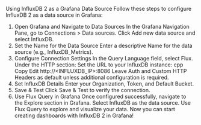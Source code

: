Using InfluxDB 2 as a Grafana Data Source
Follow these steps to configure InfluxDB 2 as a data source in Grafana:

1. Open Grafana and Navigate to Data Sources
In the Grafana Navigation Pane, go to Connections > Data sources.
Click Add new data source and select InfluxDB.
2. Set the Name for the Data Source
Enter a descriptive Name for the data source (e.g., InfluxDB_Metrics).
3. Configure Connection Settings
In the Query Language field, select Flux.
Under the HTTP section:
Set the URL to your InfluxDB instance:
cpp
Copy
Edit
http://<INFLUXDB_IP>:8086
Leave Auth and Custom HTTP Headers as default unless additional configuration is required.
4. Set InfluxDB Details
Enter your Organization, Token, and Default Bucket.
5. Save & Test
Click Save & Test to verify the connection.
6. Use Flux Query in Grafana
Once configured successfully, navigate to the Explore section in Grafana.
Select InfluxDB as the data source.
Use Flux Query to explore and visualize your data.
Now you can start creating dashboards with InfluxDB 2 in Grafana!
